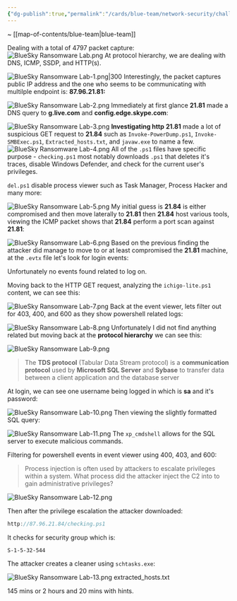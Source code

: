 ```yaml
---
{"dg-publish":true,"permalink":"/cards/blue-team/network-security/challenges/blue-sky-ransomware-lab/"}
---
```


~ [[map-of-contents/blue-team\|blue-team]] 

Dealing with a total of 4797 packet capture:
![BlueSky Ransomware Lab.png](/img/user/cards/blue-team/network-security/images/BlueSky%20Ransomware%20Lab.png)
At protocol hierarchy, we are dealing with DNS, ICMP, SSDP, and HTTP(s).

![BlueSky Ransomware Lab-1.png|300](/img/user/cards/blue-team/network-security/images/BlueSky%20Ransomware%20Lab-1.png)
Interestingly, the packet captures public IP address and the one who seems to be communicating with multilple endpoint is: **87.96.21.81:**

![BlueSky Ransomware Lab-2.png](/img/user/cards/blue-team/network-security/images/BlueSky%20Ransomware%20Lab-2.png)
Immediately at first glance **21.81** made a DNS query to **g.live.com** and **config.edge.skype.com**:

![BlueSky Ransomware Lab-3.png](/img/user/cards/blue-team/network-security/images/BlueSky%20Ransomware%20Lab-3.png)
**Investigating http**
**21.81** made a lot of suspicious GET request to **21.84** such as `Invoke-PowerDump.ps1`, `Invoke-SMBExec.ps1`, `Extracted_hosts.txt`, and `javaw.exe` to name a few.
![BlueSky Ransomware Lab-4.png](/img/user/cards/blue-team/network-security/images/BlueSky%20Ransomware%20Lab-4.png)
All of the `.ps1` files have specific purpose - `checking.ps1` most notably downloads `.ps1` that deletes it's traces, disable Windows Defender, and check for the current user's privileges.

`del.ps1` disable process viewer such as Task Manager, Process Hacker and many more:

![BlueSky Ransomware Lab-5.png](/img/user/cards/blue-team/network-security/images/BlueSky%20Ransomware%20Lab-5.png)
My initial guess is **21.84** is either compromised and then move laterally to **21.81** then **21.84** host various tools, viewing the ICMP packet shows that **21.84** perform a port scan against **21.81**:

![BlueSky Ransomware Lab-6.png](/img/user/cards/blue-team/network-security/images/BlueSky%20Ransomware%20Lab-6.png)
Based on the previous finding the attacker did manage to move to or at least compromised the **21.81** machine, at the `.evtx` file let's look for login events:

Unfortunately no events found related to log on.

Moving back to the HTTP GET request, analyzing the `ichigo-lite.ps1` content, we can see this:

![BlueSky Ransomware Lab-7.png](/img/user/cards/blue-team/network-security/images/BlueSky%20Ransomware%20Lab-7.png)
Back at the event viewer, lets filter out for 403, 400, and 600 as they show powershell related logs:

![BlueSky Ransomware Lab-8.png](/img/user/cards/blue-team/network-security/images/BlueSky%20Ransomware%20Lab-8.png)
Unfortunately I did not find anything related but moving back at the **protocol hierarchy** we can see this:

![BlueSky Ransomware Lab-9.png](/img/user/cards/blue-team/network-security/images/BlueSky%20Ransomware%20Lab-9.png)
> The **TDS protocol** (Tabular Data Stream protocol) is a **communication protocol** used by **Microsoft SQL Server** and **Sybase** to transfer data between a client application and the database server

At login, we can see one username being logged in which is **sa** and it's password:

![BlueSky Ransomware Lab-10.png](/img/user/cards/blue-team/network-security/images/BlueSky%20Ransomware%20Lab-10.png)
Then viewing the slightly formatted SQL query:

![BlueSky Ransomware Lab-11.png](/img/user/cards/blue-team/network-security/images/BlueSky%20Ransomware%20Lab-11.png)
The `xp_cmdshell` allows for the SQL server to execute malicious commands.

Filtering for powershell events in event viewer using 400, 403, and 600: 

> Process injection is often used by attackers to escalate privileges within a system. What process did the attacker inject the C2 into to gain administrative privileges?

![BlueSky Ransomware Lab-12.png](/img/user/cards/blue-team/network-security/images/BlueSky%20Ransomware%20Lab-12.png)

Then after the privilege escalation the attacker downloaded:

```C
http://87.96.21.84/checking.ps1
```

It checks for security group which is:

```
S-1-5-32-544
```

The attacker creates a cleaner using `schtasks.exe`:

![BlueSky Ransomware Lab-13.png](/img/user/cards/blue-team/network-security/images/BlueSky%20Ransomware%20Lab-13.png)
extracted_hosts.txt

145 mins or 2 hours and 20 mins with hints.



